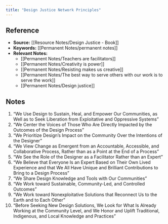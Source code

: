 ```yaml
---
title: "Design Justice Network Principles"
---
```

## Reference
- **Source:** [[Resource Notes/Design Justice - Book]]
- **Keywords:** [[Permanent Notes/permanent notes]]
- **Relevant Notes:** 
	- [[Permanent Notes/Teachers are facilitators]]
	- [[Permanent Notes/Creativity is power]]
	- [[Permanent Notes/Resisting makes us creative]]
	- [[Permanent Notes/The best way to serve others with our work is to serve the work]]
	- [[Permanent Notes/Design justice]]
## Notes
1. “We Use Design to Sustain, Heal, and Empower Our Communities, as Well as to Seek Liberation from Exploitative and Oppressive Systems”
2. “We Center the Voices of Those Who Are Directly Impacted by the Outcomes of the Design Process”
3. “We Prioritize Design’s Impact on the Community Over the Intentions of the Designer”
4. “We View Change as Emergent from an Accountable, Accessible, and Collaborative Process, Rather than as a Point at the End of a Process”
5. “We See the Role of the Designer as a Facilitator Rather than an Expert”
6. “We Believe that Everyone Is an Expert Based on Their Own Lived Experience and that We All Have Unique and Brilliant Contributions to Bring to a Design Process”
7. “We Share Design Knowledge and Tools with Our Communities”
8. “We Work toward Sustainable, Community-Led, and Controlled Outcomes”
9. “We Work toward Nonexploitative Solutions that Reconnect Us to the Earth and to Each Other”
10. “Before Seeking New Design Solutions, We Look for What Is Already Working at the Community Level, and We Honor and Uplift Traditional, Indigenous, and Local Knowledge and Practices”